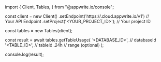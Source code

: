 import { Client, Tables,  } from "@appwrite.io/console";

const client = new Client()
    .setEndpoint('https://<REGION>.cloud.appwrite.io/v1') // Your API Endpoint
    .setProject('<YOUR_PROJECT_ID>'); // Your project ID

const tables = new Tables(client);

const result = await tables.getTableUsage(
    '<DATABASE_ID>', // databaseId
    '<TABLE_ID>', // tableId
    .24h // range (optional)
);

console.log(result);
